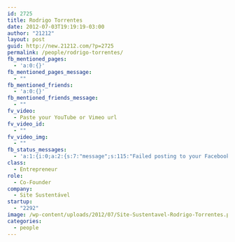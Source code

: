 ```yaml
---
id: 2725
title: Rodrigo Torrentes
date: 2012-07-03T19:19:19-03:00
author: "21212"
layout: post
guid: http://new.21212.com/?p=2725
permalink: /people/rodrigo-torrentes/
fb_mentioned_pages:
  - 'a:0:{}'
fb_mentioned_pages_message:
  - ""
fb_mentioned_friends:
  - 'a:0:{}'
fb_mentioned_friends_message:
  - ""
fv_video:
  - Paste your YouTube or Vimeo url
fv_video_id:
  - ""
fv_video_img:
  - ""
fb_status_messages:
  - 'a:1:{i:0;a:2:{s:7:"message";s:115:"Failed posting to your Facebook Timeline. Error: {"message":"Could not retrieve data from URL.","type":"Exception"}";s:5:"error";s:1:"1";}}'
class:
  - Entrepreneur
role:
  - Co-Founder
company:
  - Site Sustentável
startup:
  - "2292"
image: /wp-content/uploads/2012/07/Site-Sustentavel-Rodrigo-Torrentes.png
categories:
  - people
---
```


